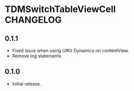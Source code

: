 # TDMSwitchTableViewCell CHANGELOG

## 0.1.1

- Fixed issue when using UIKit Dynamics on contentView.
- Remove log statements

## 0.1.0

- Initial release.
